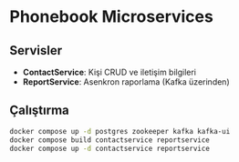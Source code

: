 # Phonebook Microservices

## Servisler
- **ContactService**: Kişi CRUD ve iletişim bilgileri
- **ReportService**: Asenkron raporlama (Kafka üzerinden)

## Çalıştırma
```bash
docker compose up -d postgres zookeeper kafka kafka-ui
docker compose build contactservice reportservice
docker compose up -d contactservice reportservice
